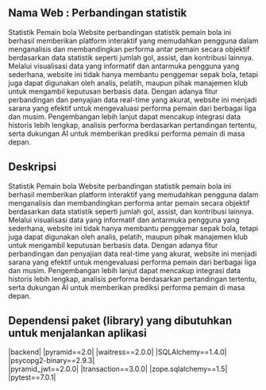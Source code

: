 ## Nama Web : Perbandingan statistik 

Statistik Pemain bola Website perbandingan statistik pemain bola ini berhasil memberikan platform interaktif yang memudahkan pengguna dalam menganalisis dan membandingkan performa antar pemain secara objektif berdasarkan data statistik seperti jumlah gol, assist, dan kontribusi lainnya. Melalui visualisasi data yang informatif dan antarmuka pengguna yang sederhana, website ini tidak hanya membantu penggemar sepak bola, tetapi juga dapat digunakan oleh analis, pelatih, maupun pihak manajemen klub untuk mengambil keputusan berbasis data.
Dengan adanya fitur perbandingan dan penyajian data real-time yang akurat, website ini menjadi sarana yang efektif untuk mengevaluasi performa pemain dari berbagai liga dan musim. Pengembangan lebih lanjut dapat mencakup integrasi data historis lebih lengkap, analisis performa berdasarkan pertandingan tertentu, serta dukungan AI untuk memberikan prediksi performa pemain di masa depan.


## Deskripsi 

Statistik Pemain bola Website perbandingan statistik pemain bola ini berhasil memberikan platform interaktif yang memudahkan pengguna dalam menganalisis dan membandingkan performa antar pemain secara objektif berdasarkan data statistik seperti jumlah gol, assist, dan kontribusi lainnya. Melalui visualisasi data yang informatif dan antarmuka pengguna yang sederhana, website ini tidak hanya membantu penggemar sepak bola, tetapi juga dapat digunakan oleh analis, pelatih, maupun pihak manajemen klub untuk mengambil keputusan berbasis data.
Dengan adanya fitur perbandingan dan penyajian data real-time yang akurat, website ini menjadi sarana yang efektif untuk mengevaluasi performa pemain dari berbagai liga dan musim. Pengembangan lebih lanjut dapat mencakup integrasi data historis lebih lengkap, analisis performa berdasarkan pertandingan tertentu, serta dukungan AI untuk memberikan prediksi performa pemain di masa depan.

## Dependensi paket (library) yang dibutuhkan untuk menjalankan aplikasi

|backend|
|pyramid==2.0|
|waitress==2.0.0|
|SQLAlchemy==1.4.0|
|psycopg2-binary==2.9.3|       
|pyramid_jwt==2.0.0|
|transaction==3.0.0|
|zope.sqlalchemy==1.5|
|pytest==7.0.1|                



